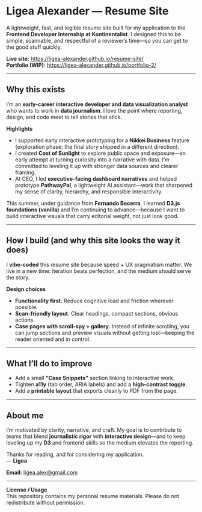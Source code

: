 # Ligea Alexander — Resume Site

A lightweight, fast, and legible resume site built for my application to the **Frontend Developer Internship at Kontinentalist**. I designed this to be simple, scannable, and respectful of a reviewer’s time—so you can get to the good stuff quickly.

**Live site:** https://ligea-alexander.github.io/resume-site/  
**Portfolio (WIP):** https://ligea-alexander.github.io/portfolio-2/

---

## Why this exists

I’m an **early-career interactive developer and data visualization analyst** who wants to work in **data journalism**. I love the point where reporting, design, and code meet to tell stories that stick.

**Highlights**
- I supported early interactive prototyping for a **Nikkei Business** feature (exploration phase; the final story shipped in a different direction).
- I created **Cost of Sunlight** to explore public space and exposure—an early attempt at turning curiosity into a narrative with data. I’m committed to leveling it up with stronger data sources and clearer framing.
- At CEO, I led **executive-facing dashboard narratives** and helped prototype **PathwayPal**, a lightweight AI assistant—work that sharpened my sense of clarity, hierarchy, and responsible interactivity.

This summer, under guidance from **Fernando Becerra**, I learned **D3.js foundations (vanilla)** and I’m continuing to advance—because I want to build interactive visuals that carry editorial weight, not just look good.

---

## How I build (and why this site looks the way it does)

I **vibe-coded** this resume site because speed + UX pragmatism matter. We live in a new time: iteration beats perfection, and the medium should serve the story.

**Design choices**
- **Functionality first.** Reduce cognitive load and friction wherever possible.
- **Scan-friendly layout.** Clear headings, compact sections, obvious actions.
- **Case pages with scroll-spy + gallery.** Instead of infinite scrolling, you can jump sections and preview visuals without getting lost—keeping the reader oriented and in control.

---

## What I’ll do to improve

- Add a small **“Case Snippets”** section linking to interactive work.  
- Tighten **a11y** (tab order, ARIA labels) and add a **high-contrast toggle**.  
- Add a **printable layout** that exports cleanly to PDF from the page.  

---

## About me

I’m motivated by clarity, narrative, and craft. My goal is to contribute to teams that blend **journalistic rigor** with **interactive design**—and to keep leveling up my **D3** and frontend skills so the medium elevates the reporting.

Thanks for reading, and for considering my application.  
— **Ligea**

**Email:** ligea.alex@gmail.com

---

**License / Usage**  
This repository contains my personal resume materials. Please do not redistribute without permission.
